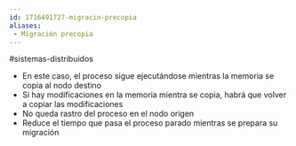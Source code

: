 ```yaml
---
id: 1716491727-migracin-precopia
aliases:
 - Migración precopia
---
```


#sistemas-distribuidos 

- En este caso, el proceso sigue ejecutándose mientras la memoria se copia al nodo destino
- Si hay modificaciones en la memoria mientra se copia, habrá que volver a copiar las modificaciones
- No queda rastro del proceso en el nodo origen
- Reduce el tiempo que pasa el proceso parado mientras se prepara su migración
